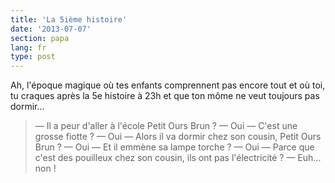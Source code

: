 ```yaml
---
title: 'La 5ième histoire'
date: '2013-07-07'
section: papa
lang: fr
type: post
---
```


Ah, l'époque magique où tes enfants comprennent pas encore tout et où toi, tu craques après la 5e histoire à 23h et que ton môme ne veut toujours pas dormir...

> — Il a peur d'aller à l'école Petit Ours Brun ?
> — Oui
> — C'est une grosse fiotte ?
> — Oui
> — Alors il va dormir chez son cousin, Petit Ours Brun ?
> — Oui
> — Et il emmène sa lampe torche ?
> — Oui
> — Parce que c'est des pouilleux chez son cousin, ils ont pas l'électricité ?
> — Euh... non !


